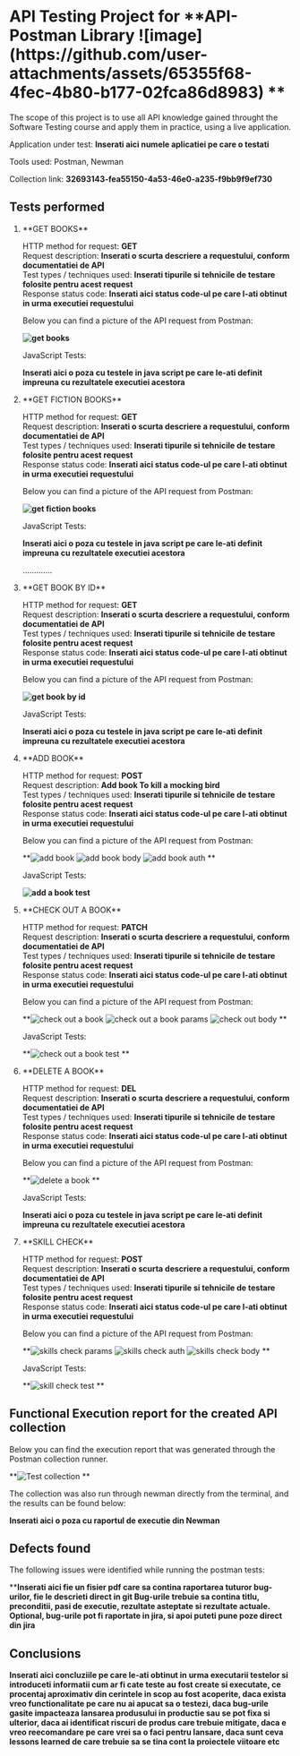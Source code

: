 <h1>API Testing Project for **API- Postman Library ![image](https://github.com/user-attachments/assets/65355f68-4fec-4b80-b177-02fca86d8983)
**</h1>

The scope of this project is to use all  API knowledge gained throught the Software Testing course and apply them in practice, using a live application.

Application under test: **Inserati aici numele aplicatiei pe care o testati**

Tools used: Postman, Newman

Collection link: **32693143-fea55150-4a53-46e0-a235-f9bb9f9ef730**

<h2>Tests performed</h2>

<ol>
<li>**GET BOOKS**</li>

HTTP method for request: **GET**<br>
Request description: **Inserati o scurta descriere a requestului, conform documentatiei de API**<br>
Test types / techniques used: **Inserati tipurile si tehnicile de testare folosite pentru acest request**<br>
Response status code: **Inserati aici status code-ul pe care l-ati obtinut in urma executiei requestului**<br>

Below you can find a picture of the API request from Postman:<br>

**![get books](https://github.com/user-attachments/assets/0f9c856a-be8c-4495-a5a5-9d314ac246e7)**<br>

JavaScript Tests:

**Inserati aici o poza cu testele in java script pe care le-ati definit impreuna cu rezultatele executiei acestora**<br>

<li>**GET FICTION BOOKS**</li>

HTTP method for request: **GET**<br>
Request description: **Inserati o scurta descriere a requestului, conform documentatiei de API**<br>
Test types / techniques used: **Inserati tipurile si tehnicile de testare folosite pentru acest request**<br>
Response status code: **Inserati aici status code-ul pe care l-ati obtinut in urma executiei requestului**<br>

Below you can find a picture of the API request from Postman:<br>

**![get fiction books](https://github.com/user-attachments/assets/3c44447b-712f-4611-a894-c30b930301a5)**<br>

JavaScript Tests:

**Inserati aici o poza cu testele in java script pe care le-ati definit impreuna cu rezultatele executiei acestora**<br>

.............

<li>**GET BOOK BY ID**</li>

HTTP method for request: **GET**<br>
Request description: **Inserati o scurta descriere a requestului, conform documentatiei de API**<br>
Test types / techniques used: **Inserati tipurile si tehnicile de testare folosite pentru acest request**<br>
Response status code: **Inserati aici status code-ul pe care l-ati obtinut in urma executiei requestului**<br>

Below you can find a picture of the API request from Postman:<br>

**![get book by id](https://github.com/user-attachments/assets/4e132843-914b-49a4-90d0-2ddaadcb004a)**<br>

JavaScript Tests:

**Inserati aici o poza cu testele in java script pe care le-ati definit impreuna cu rezultatele executiei acestora**<br>

<li>**ADD BOOK**</li>

HTTP method for request: **POST**<br>
Request description: **Add book To kill a mocking bird**<br>
Test types / techniques used: **Inserati tipurile si tehnicile de testare folosite pentru acest request**<br>
Response status code: **Inserati aici status code-ul pe care l-ati obtinut in urma executiei requestului**<br>

Below you can find a picture of the API request from Postman:<br>

**![add book](https://github.com/user-attachments/assets/a600f261-90c1-4ece-a5fa-13e6780477f8)
![add book body](https://github.com/user-attachments/assets/b1ef5a32-831c-4582-84b3-f17c22f0b5d0)
![add book auth](https://github.com/user-attachments/assets/8e89b3a5-db2a-486b-adbe-a17e437ad131)
**<br>

JavaScript Tests:

**![add a book test](https://github.com/user-attachments/assets/ef134f06-f688-4f75-8a78-672dd5924efd)**<br>

<li>**CHECK OUT A BOOK**</li>

HTTP method for request: **PATCH**<br>
Request description: **Inserati o scurta descriere a requestului, conform documentatiei de API**<br>
Test types / techniques used: **Inserati tipurile si tehnicile de testare folosite pentru acest request**<br>
Response status code: **Inserati aici status code-ul pe care l-ati obtinut in urma executiei requestului**<br>

Below you can find a picture of the API request from Postman:<br>

**![check out a book](https://github.com/user-attachments/assets/34e2a44e-f3e7-42d6-ae3f-612b1d561e4d)
![check out a book params](https://github.com/user-attachments/assets/f0da7bc9-5604-4472-bf22-67beab88d8f7)
![check out body](https://github.com/user-attachments/assets/3aa67f90-64e5-4655-8806-e5f4794bfb6c)
**<br>

JavaScript Tests:

**![check out a book test](https://github.com/user-attachments/assets/4d8b6afc-cb3e-4475-afcf-1abc420ffbcb)
**<br>

<li>**DELETE A BOOK**</li>

HTTP method for request: **DEL**<br>
Request description: **Inserati o scurta descriere a requestului, conform documentatiei de API**<br>
Test types / techniques used: **Inserati tipurile si tehnicile de testare folosite pentru acest request**<br>
Response status code: **Inserati aici status code-ul pe care l-ati obtinut in urma executiei requestului**<br>

Below you can find a picture of the API request from Postman:<br>

**![delete a book](https://github.com/user-attachments/assets/e085e1c2-5f1d-48c9-b8f7-82662512b5da)
**<br>

JavaScript Tests:

**Inserati aici o poza cu testele in java script pe care le-ati definit impreuna cu rezultatele executiei acestora**<br>

<li>**SKILL CHECK**</li>

HTTP method for request: **POST**<br>
Request description: **Inserati o scurta descriere a requestului, conform documentatiei de API**<br>
Test types / techniques used: **Inserati tipurile si tehnicile de testare folosite pentru acest request**<br>
Response status code: **Inserati aici status code-ul pe care l-ati obtinut in urma executiei requestului**<br>

Below you can find a picture of the API request from Postman:<br>

**![skills check params](https://github.com/user-attachments/assets/4daafe1c-6900-4525-9a95-9d986e6b96ad)
![skills check auth](https://github.com/user-attachments/assets/264fd9ac-e546-4be5-bf3f-140461cb238e)
![skills check body](https://github.com/user-attachments/assets/f9a8b931-6a4b-4d30-98d9-8d648cf5cc6b)
**<br>

JavaScript Tests:

**![skill check test](https://github.com/user-attachments/assets/b3143d84-4fd3-4999-a8fb-f23883327812)
**<br>

</ol>

<h2>Functional Execution report for the created API collection </h2>

Below you can find the execution report that was generated through the Postman collection runner. <br>

**![Test collection](https://github.com/user-attachments/assets/546817ab-27cf-4323-87b3-d01511314b78)
**<br>

The collection was also run through newman directly from the terminal, and the results can be found below:<br>

**Inserati aici o poza cu raportul de executie din Newman**<br>

<h2>Defects found</h2>

The following issues were identified while running the postman tests:<br>

****Inserati aici fie un fisier pdf care sa contina raportarea tuturor bug-urilor, fie le descrieti direct in git
Bug-urile trebuie sa contina titlu, preconditii, pasi de executie, rezultate asteptate si rezultate actuale.
Optional, bug-urile pot fi raportate in jira, si apoi puteti pune poze direct din jira**

<h2>Conclusions</h2>

**Inserati aici concluziile pe care le-ati obtinut in urma executarii testelor  si introduceti informatii cum ar fi cate teste au fost create si executate, ce procentaj aproximativ din cerintele in scop au fost acoperite, daca exista vreo functionalitate pe care nu ai apucat sa o testezi, daca bug-urile gasite impacteaza lansarea produsului in productie sau se pot fixa si ulterior, daca ai identificat riscuri de produs care trebuie mitigate, daca e vreo reecomandare pe care vrei sa o faci pentru lansare, daca sunt ceva lessons learned de care trebuie sa se tina cont la proiectele viitoare etc**


